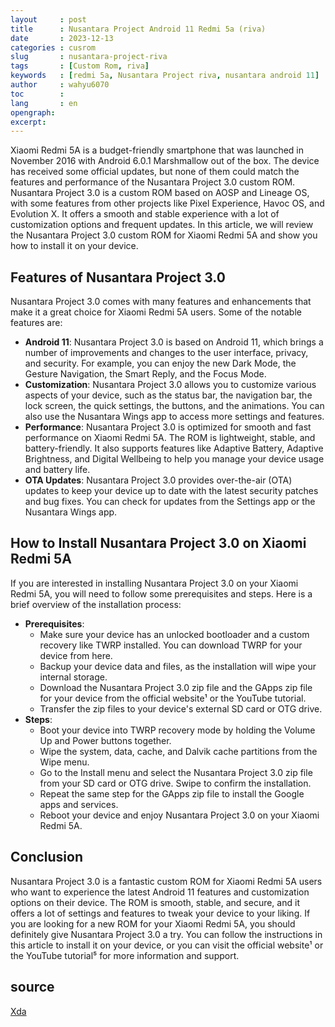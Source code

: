 ```yaml
---
layout     : post
title      : Nusantara Project Android 11 Redmi 5a (riva)
date       : 2023-12-13
categories : cusrom
slug       : nusantara-project-riva
tags       : [Custom Rom, riva]
keywords   : [redmi 5a, Nusantara Project riva, nusantara android 11]
author     : wahyu6070
toc        : 
lang       : en
opengraph:
excerpt:
---
```




Xiaomi Redmi 5A is a budget-friendly smartphone that was launched in November 2016 with Android 6.0.1 Marshmallow out of the box. The device has received some official updates, but none of them could match the features and performance of the Nusantara Project 3.0 custom ROM. Nusantara Project 3.0 is a custom ROM based on AOSP and Lineage OS, with some features from other projects like Pixel Experience, Havoc OS, and Evolution X. It offers a smooth and stable experience with a lot of customization options and frequent updates. In this article, we will review the Nusantara Project 3.0 custom ROM for Xiaomi Redmi 5A and show you how to install it on your device.

## Features of Nusantara Project 3.0

Nusantara Project 3.0 comes with many features and enhancements that make it a great choice for Xiaomi Redmi 5A users. Some of the notable features are:

- **Android 11**: Nusantara Project 3.0 is based on Android 11, which brings a number of improvements and changes to the user interface, privacy, and security. For example, you can enjoy the new Dark Mode, the Gesture Navigation, the Smart Reply, and the Focus Mode.
- **Customization**: Nusantara Project 3.0 allows you to customize various aspects of your device, such as the status bar, the navigation bar, the lock screen, the quick settings, the buttons, and the animations. You can also use the Nusantara Wings app to access more settings and features.
- **Performance**: Nusantara Project 3.0 is optimized for smooth and fast performance on Xiaomi Redmi 5A. The ROM is lightweight, stable, and battery-friendly. It also supports features like Adaptive Battery, Adaptive Brightness, and Digital Wellbeing to help you manage your device usage and battery life.
- **OTA Updates**: Nusantara Project 3.0 provides over-the-air (OTA) updates to keep your device up to date with the latest security patches and bug fixes. You can check for updates from the Settings app or the Nusantara Wings app.

## How to Install Nusantara Project 3.0 on Xiaomi Redmi 5A

If you are interested in installing Nusantara Project 3.0 on your Xiaomi Redmi 5A, you will need to follow some prerequisites and steps. Here is a brief overview of the installation process:

- **Prerequisites**:
    - Make sure your device has an unlocked bootloader and a custom recovery like TWRP installed. You can download TWRP for your device from here.
    - Backup your device data and files, as the installation will wipe your internal storage.
    - Download the Nusantara Project 3.0 zip file and the GApps zip file for your device from the official website¹ or the YouTube tutorial.
    - Transfer the zip files to your device's external SD card or OTG drive.
- **Steps**:
    - Boot your device into TWRP recovery mode by holding the Volume Up and Power buttons together.
    - Wipe the system, data, cache, and Dalvik cache partitions from the Wipe menu.
    - Go to the Install menu and select the Nusantara Project 3.0 zip file from your SD card or OTG drive. Swipe to confirm the installation.
    - Repeat the same step for the GApps zip file to install the Google apps and services.
    - Reboot your device and enjoy Nusantara Project 3.0 on your Xiaomi Redmi 5A.

## Conclusion

Nusantara Project 3.0 is a fantastic custom ROM for Xiaomi Redmi 5A users who want to experience the latest Android 11 features and customization options on their device. The ROM is smooth, stable, and secure, and it offers a lot of settings and features to tweak your device to your liking. If you are looking for a new ROM for your Xiaomi Redmi 5A, you should definitely give Nusantara Project 3.0 a try. You can follow the instructions in this article to install it on your device, or you can visit the official website¹ or the YouTube tutorial⁵ for more information and support.

## source

[Xda](https://xdaforums.com/t/rom-nusantaraproject-v3-0-19-06-2021-android-11-xiaomi-redmi-5a-4a-rova-unified.4169237/)

